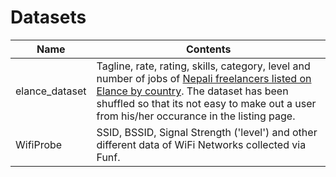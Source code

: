 # Datasets

Name | Contents |
--- | --- |
elance_dataset | Tagline, rate, rating, skills, category, level and number of jobs of [Nepali freelancers listed on Elance by country](https://www.elance.com/r/contractors/cry-NP/fbk-0/p-1). The dataset has been shuffled so that its not easy to make out a user from his/her occurance in the listing page. | 
WifiProbe | SSID, BSSID, Signal Strength ('level') and other different data of WiFi Networks collected via Funf.| 


